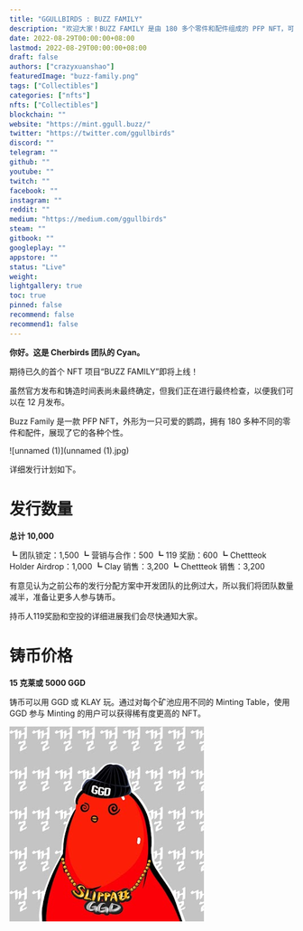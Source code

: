 ```yaml
---
title: "GGULLBIRDS : BUZZ FAMILY"
description: "欢迎大家！BUZZ FAMILY 是由 180 多个零件和配件组成的 PFP NFT，可让您表现出可爱（？）鹦鹉的独特性格。BUZZ FAMILY 的每一位持有者都是我们项目的成员，是真正的家庭手段。"
date: 2022-08-29T00:00:00+08:00
lastmod: 2022-08-29T00:00:00+08:00
draft: false
authors: ["crazyxuanshao"]
featuredImage: "buzz-family.png"
tags: ["Collectibles"]
categories: ["nfts"]
nfts: ["Collectibles"]
blockchain: ""
website: "https://mint.ggull.buzz/"
twitter: "https://twitter.com/ggullbirds"
discord: ""
telegram: ""
github: ""
youtube: ""
twitch: ""
facebook: ""
instagram: ""
reddit: ""
medium: "https://medium.com/ggullbirds"
steam: ""
gitbook: ""
googleplay: ""
appstore: ""
status: "Live"
weight: 
lightgallery: true
toc: true
pinned: false
recommend: false
recommend1: false
---
```



**你好。这是 Cherbirds 团队的 Cyan。**

期待已久的首个 NFT 项目“BUZZ FAMILY”即将上线！

虽然官方发布和铸造时间表尚未最终确定，但我们正在进行最终检查，以便我们可以在 12 月发布。

Buzz Family 是一款 PFP NFT，外形为一只可爱的鹦鹉，拥有 180 多种不同的零件和配件，展现了它的各种个性。

![unnamed (1)](unnamed (1).jpg)

详细发行计划如下。



# **发行数量**

**总计 10,000**

┗ 团队锁定：1,500
┗ 营销与合作：500
┗ 119 奖励：600
┗ Chettteok Holder Airdrop：1,000
┗ Clay 销售：3,200
┗ Chettteok 销售：3,200

有意见认为之前公布的发行分配方案中开发团队的比例过大，所以我们将团队数量减半，准备让更多人参与铸币。

持币人119奖励和空投的详细进展我们会尽快通知大家。

# **铸币价格**

**15 克莱或 5000 GGD**

铸币可以用 GGD 或 KLAY 玩。通过对每个矿池应用不同的 Minting Table，使用 GGD 参与 Minting 的用户可以获得稀有度更高的 NFT。

![unnamed](unnamed.jpg)